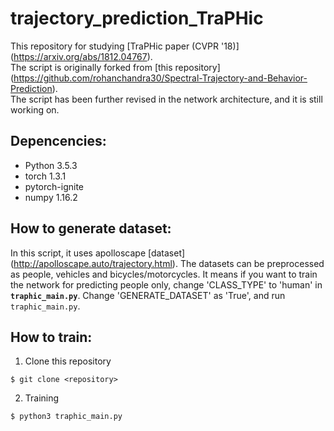 # trajectory_prediction_TraPHic
This repository for studying [TraPHic paper (CVPR '18)] (https://arxiv.org/abs/1812.04767).  
The script is originally forked from [this repository] (https://github.com/rohanchandra30/Spectral-Trajectory-and-Behavior-Prediction).  
The script has been further revised in the network architecture, and it is still working on. 

## Depencencies:
* Python 3.5.3
* torch 1.3.1
* pytorch-ignite
* numpy 1.16.2

## How to generate dataset:
In this script, it uses apolloscape [dataset] (http://apolloscape.auto/trajectory.html). The datasets can be preprocessed as people, vehicles and bicycles/motorcycles. It means if you want to train the network for predicting people only, change 'CLASS_TYPE' to 'human' in **`traphic_main.py`**.  Change 'GENERATE_DATASET' as 'True', and run `traphic_main.py`.

## How to train:
1. Clone this repository
```
$ git clone <repository>
```

2. Training
```
$ python3 traphic_main.py
```


